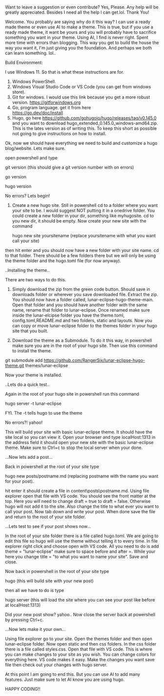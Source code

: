 Want to leave a suggestion or even contribute? Yes, Please. Any help will be greatly appreciated.
Besides I need all the help I can get.lol. Thank You!

Welcome.
You probably are saying why do it this way? I can use a ready made theme or even use AI to make a theme.
This is true, but if you use a ready made theme, it want be yours and you will probably have to sacrifice something you want in your theme.
Using AI, I find is never right. Spent more time with errors than blogging. 
This way you get to build the house the way you want it, I'm just giving you the foundation.
And perhaps we both can learn something. lol..

Build Environment:

I use Windows 11. So that is what these instructions are for.

1. Windows PowerShell.
2. Windows Visual Studio Code or VS Code (you can get from windows store).
3. Git for windows. I would use this link because you get a more robust version.
              https://gitforwindows.org
4. Go, program language. get it from here  
              https://go.dev/doc/install
5. Hugo, go here https://github.com/gohugoio/hugo/releases/tag/v0.145.0 and you want to download
   hugo_extended_0.145.0_windows-amd64.zip. This is the lates version as of writing this.
   To keep this short as possible not going to give instructions on how to install. 

Ok, now we should have everything we need to build and customize a hugo blog/website.
Lets make sure.

open powershell and type

  git version
(this should give a git version number with on errors)

  go version

  hugo version

No errors? 
Lets begin!

1. Create a new hugo site. Still in powershell cd to a folder where you want your site to be. I would suggest NOT putting it in a onedrive folder.
You could create a new folder in your dir, something like myhugosite. cd to you new dir, it should be empty.
Now create your new site with the command

   hugo new site yoursitename  (replace yoursitename with what you want call your site)
   
then hit enter and you should now have a new folder with your site name.
cd to that folder. There should be a few folders there but we will only be using the theme folder and the hugo.toml file (for now anyway).

  ..Installing the theme..

There are two ways to do this. 

1. Simply download the zip from the green code button. Should save in downloads folder or wherever you save downloaded file.
   Extract the zip. You should now have a folder called, lunar-eclipse-hugo-theme-main. Open that folder and you should have another folder with the same name, rename that folder to lunar-eclipse.
   Once renamed make sure inside the lunar-elcipse folder you have the theme.toml, config.toml,README.md and two folders, static and layouts.
Now you can copy or move lunar-eclipse folder to the themes folder in your hugo site that you built.

2. Download the theme as a Submodule. To do it this way, in powershell make sure you are in the root of your hugo site. Then use this command to install the theme.
       
git submodule add https://github.com/RangerSix/lunar-eclipse-hugo-theme.git themes/lunar-eclipse

Now your theme is installed.

  ..Lets do a quick test..

Again in the root of your hugo site in powershell run this command

hugo server -t lunar-eclipse

FYI. The -t tells hugo to use the theme

No errors?! yahoo!

This will build your site with basic lunar-eclipse theme. It should have the site local so you can view it.
Open your browser and type localHost:1313 in the address field it should open your new site with the basic lunar-eclipse theme.
Make sure to Ctrl+c to stop the local server when your done.

...Now lets add a post...

Back in powershell at the root of your site type

hugo new posts/postname.md  (replacing postname with the name you want for your post).

hit enter it should create a file in content\posts\postname.md.
Using file explorer open that file with VS code. You should see the front matter at the top.
Here you will need to change draft = true to draft = false. Otherwise hugo will not add it to the site.
Also change the title to what ever you want to call your post.
Now tab down and write your post. When done save the file and return to the root of your site folder.

...Lets test to see if your post shows now...

In the root of your site folder there is a file called hugo.toml.
We are going to edit this file so hugo will use the theme without telling it to every time.
In file explorer right click and choose open with VS code. All you need to do is add
theme = "lunar-eclipse"  make sure to space before and after =.
While your here you change title = "to what you want to name your site".
Save and close.

Now back in powershell in the root of your site type 

hugo  (this will build site with your new post)

then all we have to do is type

hugo server (this will load the site where you can see your post like before at localHost:1313)

Did your new post show? yahoo..
Now close the server back at powershell by pressing Ctrl+c.

...Now lets make it your own...

Using file explorer go to your site.
Open the themes folder and then open lunar-eclipse folder. Now open static and then css folders.
In the css folder there is a file called styles.css. Open that file with VS code. 
This is where you can make changes to your site as you wish. You can change colors for everything here.
VS code makes it easy. Make the changes you want save file then check out your changes with hugo server.

At this point I am going to end this. But you can use AI to add many features. Just make sure to let AI know
you are using hugo.

HAPPY CODING!!



 

